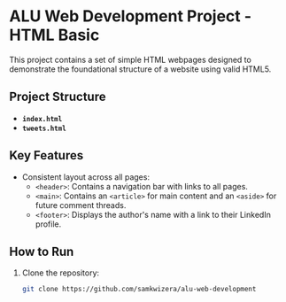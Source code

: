 # ALU Web Development Project - HTML Basic

This project contains a set of simple HTML webpages designed to demonstrate the foundational structure of a website using valid HTML5.

## Project Structure
- **`index.html`**
- **`tweets.html`**

## Key Features
- Consistent layout across all pages:
  - `<header>`: Contains a navigation bar with links to all pages.
  - `<main>`: Contains an `<article>` for main content and an `<aside>` for future comment threads.
  - `<footer>`: Displays the author's name with a link to their LinkedIn profile.
  
## How to Run
1. Clone the repository:
   ```bash
   git clone https://github.com/samkwizera/alu-web-development
